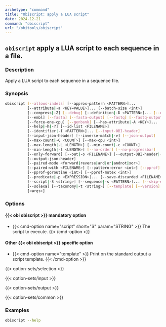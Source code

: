 ```yaml
---
archetype: "command"
title: "Obiscript: apply a LUA script"
date: 2024-12-21
command: "obiscript"
url: "/obitools/obiscript"
---
```


## `obiscript` apply a LUA script to each sequence in a file.

### Description 

Apply a LUA script to each sequence in a sequence file.

### Synopsis

```bash
obiscript [--allows-indels] [--approx-pattern <PATTERN>]...
          [--attribute|-a <KEY=VALUE>]... [--batch-size <int>]
          [--compress|-Z] [--debug] [--definition|-D <PATTERN>]... [--ecopcr]
          [--embl] [--fasta] [--fasta-output] [--fastq] [--fastq-output]
          [--force-one-cpu] [--genbank] [--has-attribute|-A <KEY>]...
          [--help|-h|-?] [--id-list <FILENAME>]
          [--identifier|-I <PATTERN>]... [--input-OBI-header]
          [--input-json-header] [--inverse-match|-v] [--json-output]
          [--max-count|-C <COUNT>] [--max-cpu <int>]
          [--max-length|-L <LENGTH>] [--min-count|-c <COUNT>]
          [--min-length|-l <LENGTH>] [--no-order] [--no-progressbar]
          [--only-forward] [--out|-o <FILENAME>] [--output-OBI-header|-O]
          [--output-json-header]
          [--paired-mode <forward|reverse|and|or|andnot|xor>]
          [--paired-with <FILENAME>] [--pattern-error <int>] [--pprof]
          [--pprof-goroutine <int>] [--pprof-mutex <int>]
          [--predicate|-p <EXPRESSION>]... [--save-discarded <FILENAME>]
          [--script|-S <string>] [--sequence|-s <PATTERN>]... [--skip-empty]
          [--solexa] [--taxonomy|-t <string>] [--template] [--version]
          [<args>]
```

### Options

#### {{< obi obiscript >}} mandatory option

- {{< cmd-option name="script" short="S" param="STRING" >}}
  The script to execute.
  {{< /cmd-option >}}


#### Other {{< obi obiscript >}} specific option

- {{< cmd-option name="template" >}}
  Print on the standard output a script template.
  {{< /cmd-option >}}



{{< option-sets/selection >}}

{{< option-sets/input >}}

{{< option-sets/output >}}

{{< option-sets/common >}}

### Examples

```bash
obiscript --help
```
